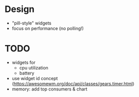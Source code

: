 # Design

- "pill-style" widgets
- focus on performance (no polling!)

# TODO

- widgets for
	- cpu utilization
	- battery
- use widget id concept (https://awesomewm.org/doc/api/classes/gears.timer.html)
- memory: add top consumers & chart

